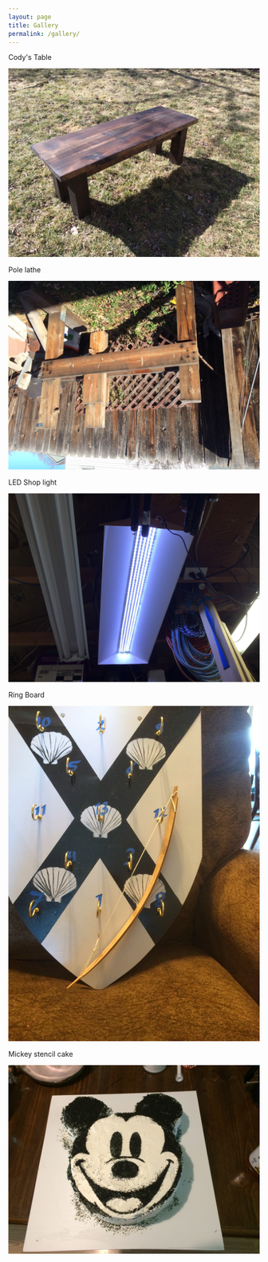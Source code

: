 ```yaml
---
layout: page
title: Gallery
permalink: /gallery/
---
```


Cody's Table


![Cody's Table](/pictures/CodyCoffeeFinal.jpg)


Pole lathe


<img src="/pictures/lathe.jpg" style="transform:rotate(180deg);">


LED Shop light


<img src="/pictures/shoplight1.jpg" style="transform:rotate(1800deg);">


Ring Board


![Ring Board](/pictures/ringboard2.jpg)


Mickey stencil cake


![Mickey cake](/pictures/mickeycake180.jpg)
